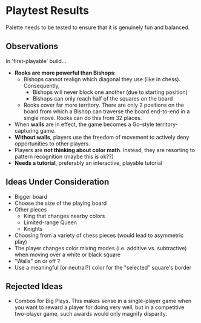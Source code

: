 Playtest Results
================

Palette needs to be tested to ensure that it is genuinely fun and balanced.



Observations
------------
In 'first-playable' build...

* **Rooks are more powerful than Bishops**:
	- Bishops cannot realign which diagonal they use (like in chess). Consequently, 
		- Bishops will never block one another (due to starting position)
		- Bishops can only reach half of the squares on the board
	- Rooks cover far more territory. There are only 2 positions on the board from which a Bishop can traverse the board end-to-end in a single move. Rooks can do this from 32 places.
* When **walls** are in effect, the game becomes a Go-style territory-capturing game.
* **Without walls**, players use the freedom of movement to actively deny opportunities to other players.
* Players are **not thinking about color math**. Instead, they are resorting to pattern recognition (maybe this is ok??)
* **Needs a tutorial**, preferably an interactive, playable tutorial


Ideas Under Consideration
-------------------------
* Bigger board
* Choose the size of the playing board
* Other pieces
	- King that changes nearby colors
	- Limited-range Queen
	- Knights
* Choosing from a variety of chess pieces (would lead to asymmetric play)
* The player changes color mixing modes (i.e. additive vs. subtractive) when moving over a white or black square
* "Walls" on or off ?
* Use a meaningful (or neutral?) color for the "selected" square's border



Rejected Ideas
--------------
* Combos for Big Plays. This makes sense in a single-player game when you want to reward a player for doing very well, but in a competitive two-player game, such awards would only magnify disparity.
